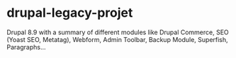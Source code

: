 # drupal-legacy-projet
Drupal 8.9 with a summary of different modules like Drupal Commerce, SEO (Yoast SEO, Metatag), Webform, Admin Toolbar, Backup Module, Superfish, Paragraphs...
